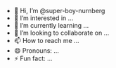 - 👋 Hi, I’m @super-boy-nurnberg
- 👀 I’m interested in ...
- 🌱 I’m currently learning ...
- 💞️ I’m looking to collaborate on ...
- 📫 How to reach me ...
- 😄 Pronouns: ...
- ⚡ Fun fact: ...

<!---
super-boy-nurnberg/super-boy-nurnberg is a ✨ special ✨ repository because its `README.md` (this file) appears on your GitHub profile.
You can click the Preview link to take a look at your changes.
--->
